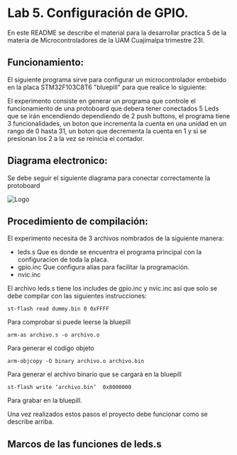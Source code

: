 
# Lab 5. Configuración de GPIO.

En este README se describe el material para la desarrollar practica 5 de la materia de Microcontroladores de la UAM Cuajimalpa trimestre 23I.

## Funcionamiento:

El siguiente programa sirve para configurar un microcontrolador embebido en la placa STM32F103C8T6 "bluepill" para que realice lo siguiente: 

El experimento consiste en generar un programa que controle el funcionamiento de una protoboard que debera tener conectados 5 Leds que se irán encendiendo dependiendo de 2 push buttons, el programa tiene 3 funcionalidades, un boton que incrementa la cuenta en una unidad en un rango de 0 hasta 31, un boton que decrementa la cuenta en 1 y si se presionan los 2 a la vez se reinicia el contador.

## Diagrama electronico:
Se debe seguir el siguiente diagrama para conectar correctamente la protoboard

![Logo](https://i.ibb.co/Zztsrt2/Diagrama-E.jpg)

## Procedimiento de compilación:

El experimento necesita de 3 archivos nombrados de la siguiente manera:

- leds.s 
Que es donde se encuentra el programa principal con la configuracion de toda la placa.
- gpio.inc
Que configura alias para facilitar la programación. 
- nvic.inc 

El archivo leds.s tiene los includes de gpio.inc y nvic.inc así que solo se debe compilar con las siguientes instrucciones:

    st-flash read dummy.bin 0 0xFFFF

Para comprobar si puede leerse la bluepill

    arm-as archivo.s -o archivo.o

Para generar el codigo objeto

    arm-objcopy -O binary archivo.o archivo.bin 

Para generar el archivo binario que se cargará en la bluepill

    st-flash write ‘archivo.bin’  0x8000000

Para grabar en la bluepill.


Una vez realizados estos pasos el proyecto debe funcionar como se describe arriba.

## Marcos de las funciones de leds.s




